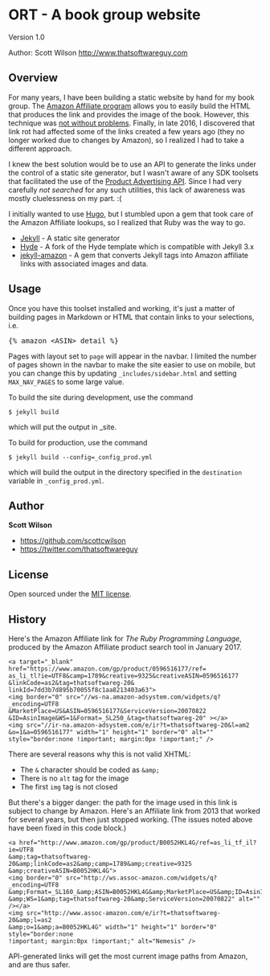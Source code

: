 # ORT - A book group website 

Version 1.0

Author: Scott Wilson
<http://www.thatsoftwareguy.com>

## Overview
For many years, I have been building a static website by hand for my book group.  The <a href="https://affiliate-program.amazon.com/home">Amazon Affiliate program</a> allows you to easily build the HTML that produces the link and provides the image of the book.  However, this technique was <a href="#history">not without problems</a>.  Finally, in late 2016, I discovered that link rot had affected some of the links created a few years ago (they no longer worked due to changes by Amazon), so I realized I had to take a different approach. 

I knew the best solution would be to use an API to generate the links under the control of a static site generator, but I wasn't aware of any SDK toolsets that facilitated the use of the <a href="http://docs.aws.amazon.com/AWSECommerceService/latest/DG/ProgrammingGuide.html">Product Advertising API</a>.  Since I had very carefully <i>not searched</i> for any such utilities, this lack of awareness was mostly cluelessness on my part. :(

I initially wanted to use <a href="https://gohugo.io/">Hugo</a>, but I stumbled upon a gem that took care of the Amazon Affiliate lookups, so I realized that Ruby was the way to go.

<ul>
<li><a href="http://jekyllrb.com/">Jekyll</a> - A static site generator</li>
<li><a href="https://github.com/JuanjoSalvador/hyde">Hyde</a> - A fork of the Hyde template which is compatible with Jekyll 3.x</li>
<li><a href="https://github.com/tokzk/jekyll-amazon">jekyll-amazon</a> - A gem that converts Jekyll tags into Amazon affiliate links with associated images and data. </li>
</ul>

## Usage

Once you have this toolset installed and working, it's just a matter of building pages in Markdown or HTML that contain links to your selections, i.e. 

<pre>
{&#37; amazon &lt;ASIN&gt; detail &#37;}
</pre>

Pages with layout set to `page` will appear in the navbar.  I limited the number of pages shown in the navbar to make the site easier to use on mobile, but you can change this by updating `_includes/sidebar.html` and setting `MAX_NAV_PAGES` to some large value.

To build the site during development, use the command 

`$ jekyll build`

which will put the output in _site. 

To build for production, use the command 

`$ jekyll build --config=_config_prod.yml`

which will build the output in the directory specified in the `destination` variable in `_config_prod.yml`.

## Author

**Scott Wilson**
- <https://github.com/scottcwilson>
- <https://twitter.com/thatsoftwareguy>


## License

Open sourced under the [MIT license](LICENSE.md).

<div id="history"></div>

## History
Here's the Amazon Affiliate link for <i>The Ruby Programming Language</i>, produced by the Amazon Affiliate product search tool in January 2017.   

```
<a target="_blank"  href="https://www.amazon.com/gp/product/0596516177/ref=
as_li_tl?ie=UTF8&camp=1789&creative=9325&creativeASIN=0596516177
&linkCode=as2&tag=thatsoftwareg-20&
linkId=7dd3b7d895b70055f8c1aa8213403a63">
<img border="0" src="//ws-na.amazon-adsystem.com/widgets/q?_encoding=UTF8
&MarketPlace=US&ASIN=0596516177&ServiceVersion=20070822
&ID=AsinImage&WS=1&Format=_SL250_&tag=thatsoftwareg-20" ></a>
<img src="//ir-na.amazon-adsystem.com/e/ir?t=thatsoftwareg-20&l=am2
&o=1&a=0596516177" width="1" height="1" border="0" alt=""
style="border:none !important; margin:0px !important;" />
```

There are several reasons why this is not valid XHTML: 

* The `&` character should be coded as `&amp;`
* There is no `alt` tag for the image
* The first `img` tag is not closed

But there's a bigger danger: the path for the image used in this link is subject to change by Amazon.  Here's an Affiliate link from 2013 that worked for several years, but then just stopped working.  (The issues noted above have been fixed in this code block.)

```
<a href="http://www.amazon.com/gp/product/B0052HKL4G/ref=as_li_tf_il?ie=UTF8
&amp;tag=thatsoftwareg-20&amp;linkCode=as2&amp;camp=1789&amp;creative=9325
&amp;creativeASIN=B0052HKL4G">
<img border="0" src="http://ws.assoc-amazon.com/widgets/q?_encoding=UTF8
&amp;Format=_SL160_&amp;ASIN=B0052HKL4G&amp;MarketPlace=US&amp;ID=AsinImage
&amp;WS=1&amp;tag=thatsoftwareg-20&amp;ServiceVersion=20070822" alt="" /></a>
<img src="http://www.assoc-amazon.com/e/ir?t=thatsoftwareg-20&amp;l=as2
&amp;o=1&amp;a=B0052HKL4G" width="1" height="1" border="0" style="border:none 
!important; margin:0px !important;" alt="Nemesis" />
```

API-generated links will get the most current image paths from Amazon, and are thus safer.
